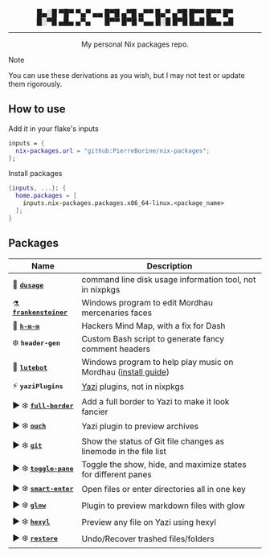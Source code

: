 <div align="center">
█▄░█ ▀█▀ ▀▄▀ ▄▄ █▀█ ▄▀█ ▄▀▀ █▄▀ ▄▀█ █▀▀ █▀▀ █▀<br>
█░▀█ ▄█▄ ▄▀▄ ⠀⠀ █▀▀ █▀█ ▀▄▄ █░█ █▀█ █▄█ ██▄ ▄█

---

My personal Nix packages repo.
</div>

> [!NOTE]
> You can use these derivations as you wish, but I may not test or update them rigorously.

## How to use
Add it in your flake's inputs
```Nix
inputs = {
  nix-packages.url = "github:PierreBorine/nix-packages";
};
```
Install packages
```Nix
{inputs, ...}: {
  home.packages = [
    inputs.nix-packages.packages.x86_64-linux.<package_name>
  ];
}
```

## Packages
| Name                                                                                                            | Description                                                       |
|-----------------------------------------------------------------------------------------------------------------|-------------------------------------------------------------------|
| 💾 <kbd><a href="https://github.com/mihaigalos/dusage"><b>dusage</b></a></kbd>                                  | command line disk usage information tool, not in nixpkgs          |
| ⚗️ <kbd><a href="https://github.com/Dealman/Frankensteiner"><b>frankensteiner</b></a></kbd>                     | Windows program to edit Mordhau mercenaries faces                 |
| 🧠 <kbd><a href="https://github.com/nadrad/h-m-m"><b>h-m-m</b></a></kbd>                                        | Hackers Mind Map, with a fix for Dash                             |
| ❄️ <kbd><b>header-gen</b></kbd>                                                                                 | Custom Bash script to generate fancy comment headers              |
| 🎸 <kbd><a href="https://github.com/Dimencia/LuteBot3"><b>lutebot</b></a></kbd>                                 | Windows program to help play music on Mordhau ([install guide](https://github.com/PierreBorine/nix-packages/tree/master/pkgs/lutebot/README.md))|
| ⚡️ <kbd><b>yaziPlugins</b></kbd>                                                                                | [Yazi](https://github.com/sxyazi/yazi) plugins, not in nixpkgs    |
| ► ❄️ <kbd><a href="https://github.com/yazi-rs/plugins/tree/main/full-border.yazi"><b>full-border</b></a></kbd>  | Add a full border to Yazi to make it look fancier                 |
| ► ❄️ <kbd><a href="https://github.com/ndtoan96/ouch.yazi"><b>ouch</b></a></kbd>                                 | Yazi plugin to preview archives                                   |
| ► ❄️ <kbd><a href="https://github.com/yazi-rs/plugins/tree/main/git.yazi"><b>git</b></a></kbd>                  | Show the status of Git file changes as linemode in the file list  |
| ► ❄️ <kbd><a href="https://github.com/yazi-rs/plugins/tree/main/toggle-pane.yazi"><b>toggle-pane</b></a></kbd>  | Toggle the show, hide, and maximize states for different panes    |
| ► ❄️ <kbd><a href="https://github.com/yazi-rs/plugins/tree/main/smart-enter.yazi"><b>smart-enter</b></a></kbd>  | Open files or enter directories all in one key                    |
| ► ❄️ <kbd><a href="https://github.com/Reledia/glow.yazi"><b>glow</b></a></kbd>                                  | Plugin to preview markdown files with glow                        |
| ► ❄️ <kbd><a href="https://github.com/Reledia/hexyl.yazi"><b>hexyl</b></a></kbd>                                | Preview any file on Yazi using hexyl                              |
| ► ❄️ <kbd><a href="https://github.com/boydaihungst/restore.yazi"><b>restore</b></a></kbd>                       | Undo/Recover trashed files/folders                                |
